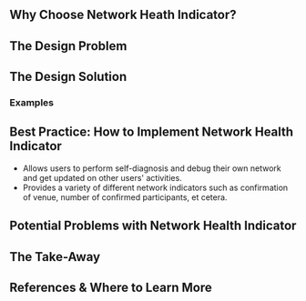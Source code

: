 ## Why Choose Network Heath Indicator? 

## The Design Problem 

## The Design Solution 

### Examples 

## Best Practice: How to Implement Network Health Indicator

- Allows users to perform self-diagnosis and debug their own network and get updated on other users' activities. 
- Provides a variety of different network indicators such as confirmation of venue, number of confirmed participants, et cetera. 

## Potential Problems with Network Health Indicator

## The Take-Away

## References & Where to Learn More 

